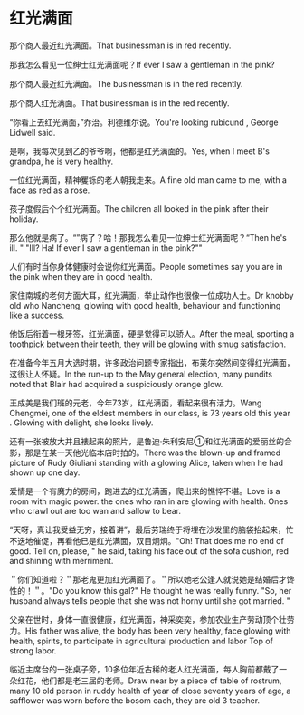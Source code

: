 # 红光满面

<p><span class="chinese">那个商人最近红光满面。</span><span class="english">That businessman is in red recently.</span></p>

<p><span class="chinese">那我怎么看见一位绅士红光满面呢？</span><span class="english">If ever I saw a gentleman in the pink?</span></p>

<p><span class="chinese">那个商人最近红光满面。</span><span class="english">The businessman is in the red recently.</span></p>

<p><span class="chinese">那个商人红光满面。</span><span class="english">That businessman is in the red recently.</span></p>

<p><span class="chinese">“你看上去红光满面，”乔治。利德维尔说。</span><span class="english">You're looking rubicund , George Lidwell said.</span></p>

<p><span class="chinese">是啊，我每次见到乙的爷爷啊，他都是红光满面的。</span><span class="english">Yes, when I meet B's grandpa, he is very healthy.</span></p>

<p><span class="chinese">一位红光满面，精神矍铄的老人朝我走来。</span><span class="english">A fine old man came to me, with a face as red as a rose.</span></p>

<p><span class="chinese">孩子度假后个个红光满面。</span><span class="english">The children all looked in the pink after their holiday.</span></p>

<p><span class="chinese">那么他就是病了。“”病了？哈！那我怎么看见一位绅士红光满面呢？“</span><span class="english">Then he's ill. " "Ill? Ha! If ever I saw a gentleman in the pink?""</span></p>

<p><span class="chinese">人们有时当你身体健康时会说你红光满面。</span><span class="english">People sometimes say you are in the pink when they are in good health.</span></p>

<p><span class="chinese">家住南城的老何方面大耳，红光满面，举止动作也很像一位成功人士。</span><span class="english">Dr knobby old who Nancheng, glowing with good health, behaviour and functioning like a success.</span></p>

<p><span class="chinese">他饭后衔着一根牙签，红光满面，硬是觉得可以骄人。</span><span class="english">After the meal, sporting a toothpick between their teeth, they will be glowing with smug satisfaction.</span></p>

<p><span class="chinese">在准备今年五月大选时期，许多政治问题专家指出，布莱尔突然间变得红光满面，这很让人怀疑。</span><span class="english">In the run-up to the May general election, many pundits noted that Blair had acquired a suspiciously orange glow.</span></p>

<p><span class="chinese">王成美是我们班的元老，今年73岁，红光满面，看起来很有活力。</span><span class="english">Wang Chengmei, one of the eldest members in our class, is 73 years old this year . Glowing with delight, she looks lively.</span></p>

<p><span class="chinese">还有一张被放大并且裱起来的照片，是鲁迪·朱利安尼①和红光满面的爱丽丝的合影，那是在某一天他光临本店时拍的。</span><span class="english">There was the blown-up and framed picture of Rudy Giuliani standing with a glowing Alice, taken when he had shown up one day.</span></p>

<p><span class="chinese">爱情是一个有魔力的房间，跑进去的红光满面，爬出来的憔悴不堪。</span><span class="english">Love is a room with magic power. the ones who ran in are glowing with health. Ones who crawl out are too wan and sallow to bear.</span></p>

<p><span class="chinese">“天呀，真让我受益无穷，接着讲”，最后劳瑞终于将埋在沙发里的脑袋抬起来，忙不迭地催促，再看他已是红光满面，双目炯炯。</span><span class="english">"Oh! That does me no end of good. Tell on, please, " he said, taking his face out of the sofa cushion, red and shining with merriment.</span></p>

<p><span class="chinese">＂你们知道啦？＂那老鬼更加红光满面了。＂所以她老公逢人就说她是结婚后才馋性的！＂。</span><span class="english">"Do you know this gal?" He thought he was really funny. "So, her husband always tells people that she was not horny until she got married. "</span></p>

<p><span class="chinese">父亲在世时，身体一直很健康，红光满面，神采奕奕，参加农业生产劳动顶个壮劳力。</span><span class="english">His father was alive, the body has been very healthy, face glowing with health, spirits, to participate in agricultural production and labor Top of strong labor.</span></p>

<p><span class="chinese">临近主席台的一张桌子旁，10多位年近古稀的老人红光满面，每人胸前都戴了一朵红花，他们都是老三届的老师。</span><span class="english">Draw near by a piece of table of rostrum, many 10 old person in ruddy health of year of close seventy years of age, a safflower was worn before the bosom each, they are old 3 teacher.</span></p>

